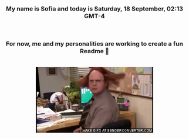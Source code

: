 


<div align="center">
<h3 >My name is Sofia and today is Saturday, 18 September, 02:13 GMT-4</h3><br>
<h3 >For now, me and my personalities are working to create a fun Readme 👋
</h3><br>
<img src='img/dwight.gif' alt='working...'/>
</div>
